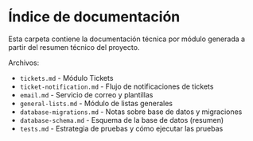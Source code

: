 # Índice de documentación

Esta carpeta contiene la documentación técnica por módulo generada a partir del resumen técnico del proyecto.

Archivos:
- `tickets.md` - Módulo Tickets
- `ticket-notification.md` - Flujo de notificaciones de tickets
- `email.md` - Servicio de correo y plantillas
- `general-lists.md` - Módulo de listas generales
- `database-migrations.md` - Notas sobre base de datos y migraciones
- `database-schema.md` - Esquema de la base de datos (resumen)
- `tests.md` - Estrategia de pruebas y cómo ejecutar las pruebas
